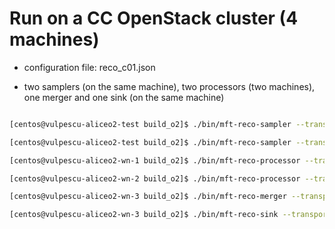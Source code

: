 Run on a CC OpenStack cluster (4 machines)
==========================================

* configuration file: reco_c01.json

* two samplers (on the same machine), two processors (two machines), one merger and one sink (on the same machine)

```bash

[centos@vulpescu-aliceo2-test build_o2]$ ./bin/mft-reco-sampler --transport zeromq --id sampler1 --mq-config reco_c01.json --file-name hits_1.root --branch-name MFTHits --branch-name EventHeader. --out-channel data-out 

[centos@vulpescu-aliceo2-test build_o2]$ ./bin/mft-reco-sampler --transport zeromq --id sampler2 --mq-config reco_c01.json --file-name hits_2.root --branch-name MFTHits --branch-name EventHeader. --out-channel data-out

[centos@vulpescu-aliceo2-wn-1 build_o2]$ ./bin/mft-reco-processor --transport zeromq --id processor1 --mq-config reco_c01.json --task-name FindTracks --in-channel data-in --out-channel data-out

[centos@vulpescu-aliceo2-wn-2 build_o2]$ ./bin/mft-reco-processor --transport zeromq --id processor2 --mq-config reco_c01.json --task-name FindTracks --in-channel data-in --out-channel data-out

[centos@vulpescu-aliceo2-wn-3 build_o2]$ ./bin/mft-reco-merger --transport zeromq --id merger1 --mq-config reco_c01.json

[centos@vulpescu-aliceo2-wn-3 build_o2]$ ./bin/mft-reco-sink --transport zeromq --id sink1 --mq-config reco_c01.json --file-name tracks.root --class-name "TClonesArray(AliceO2::MFT::Track)" --branch-name MFTTracks --class-name "AliceO2::MFT::EventHeader" --branch-name EventHeader. --in-channel data-in

```
